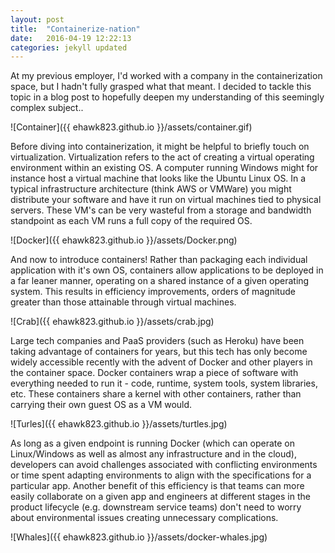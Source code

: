 ```yaml
---
layout: post
title:  "Containerize-nation"
date:   2016-04-19 12:22:13
categories: jekyll updated
---
```


At my previous employer, I'd worked with a company in the containerization space, but I hadn't fully grasped what that meant. I decided to tackle this topic in a blog post to hopefully deepen my understanding of this seemingly complex subject..

![Container]({{ ehawk823.github.io }}/assets/container.gif)

Before diving into containerization, it might be helpful to briefly touch on virtualization. Virtualization refers to the act of creating a virtual operating environment within an existing OS. A computer running Windows might for instance host a virtual machine that looks like the Ubuntu Linux OS. In a typical infrastructure architecture (think AWS or VMWare) you might distribute your software and have it run on virtual machines tied to physical servers. These VM's can be very wasteful from a storage and bandwidth standpoint as each VM runs a full copy of the required OS.

![Docker]({{ ehawk823.github.io }}/assets/Docker.png)

And now to introduce containers! Rather than packaging each individual application with it's own OS, containers allow applications to be deployed in a far leaner manner, operating on a shared instance of a given operating system. This results in efficiency improvements, orders of magnitude greater than those attainable through virtual machines.

![Crab]({{ ehawk823.github.io }}/assets/crab.jpg)

Large tech companies and PaaS providers (such as Heroku) have been taking advantage of containers for years, but this tech has only become widely accessible recently with the advent of Docker and other players in the container space. Docker containers wrap a piece of software with everything needed to run it - code, runtime, system tools, system libraries, etc. These containers share a kernel with other containers, rather than carrying their own guest OS as a VM would.

![Turles]({{ ehawk823.github.io }}/assets/turtles.jpg)

As long as a given endpoint is running Docker (which can operate on Linux/Windows as well as almost any infrastructure and in the cloud), developers can avoid challenges associated with conflicting environments or time spent adapting environments to align with the specifications for a particular app. Another benefit of this efficiency is that teams can more easily collaborate on a given app and engineers at different stages in the product lifecycle (e.g. downstream service teams) don't need to worry about environmental issues creating unnecessary complications.

![Whales]({{ ehawk823.github.io }}/assets/docker-whales.jpg)
